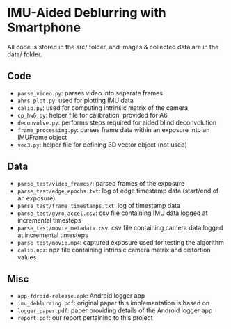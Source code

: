 # IMU-Aided Deblurring with Smartphone

All code is stored in the src/ folder, and images & collected data are in the data/ folder.

## Code
- `parse_video.py`: parses video into separate frames
- `ahrs_plot.py`: used for plotting IMU data
- `calib.py`: used for computing intrinsic matrix of the camera
- `cp_hw6.py`: helper file for calibration, provided for A6
- `deconvolve.py`: performs steps required for aided blind deconvolution
- `frame_processing.py`: parses frame data within an exposure into an IMUFrame object
- `vec3.py`: helper file for defining 3D vector object (not used)

## Data
- `parse_test/video_frames/`: parsed frames of the exposure
- `parse_test/edge_epochs.txt`: log of edge timestamp data (start/end of an exposure)
- `parse_test/frame_timestamps.txt`: log of timestamp data
- `parse_test/gyro_accel.csv`: csv file containing IMU data logged at incremental timesteps
- `parse_test/movie_metadata.csv`: csv file containing camera data logged at incremental timesteps
- `parse_test/movie.mp4`: captured exposure used for testing the algorithm
- `calib.npz`: npz file containing intrinsic camera matrix and distortion values

## Misc
- `app-fdroid-release.apk`: Android logger app
- `imu_deblurring.pdf`: original paper this implementation is based on
- `logger_paper.pdf`: paper providing details of the Android logger app
- `report.pdf`: our report pertaining to this project
